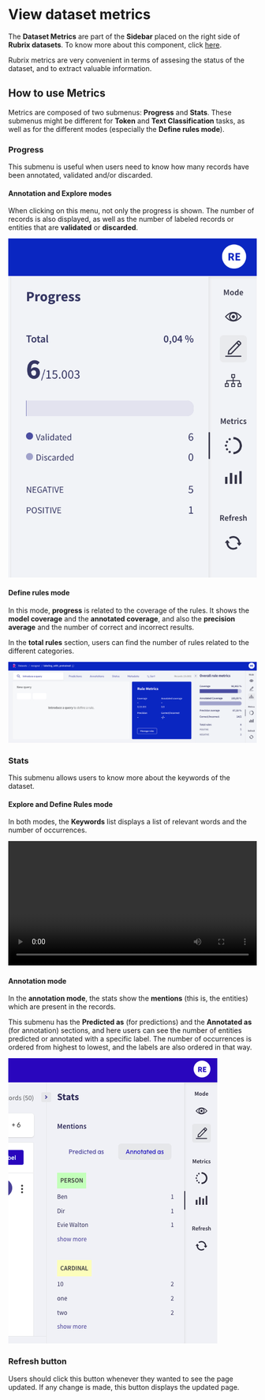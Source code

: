 # View dataset metrics

The **Dataset Metrics** are part of the **Sidebar** placed on the right side of **Rubrix datasets**. To know more about this component, click [here](dataset.md).

Rubrix metrics are very convenient in terms of assesing the status of the dataset, and to extract valuable information.

## How to use Metrics

Metrics are composed of two submenus: **Progress** and **Stats**. These submenus might be different for **Token** and **Text Classification** tasks, as well as for the different modes (especially the **Define rules mode**).

### Progress

This submenu is useful when users need to know how many records have been annotated, validated and/or discarded.

#### Annotation and Explore modes

When clicking on this menu, not only the progress is shown. The number of records is also displayed, as well as the number of labeled records or entities that are **validated** or **discarded**.

![Progress menu 1](../../_static/reference/webapp/progress_bar.png)

#### Define rules mode

In this mode, **progress** is related to the coverage of the rules. It shows the **model coverage** and the **annotated coverage**, and also the **precision average** and the number of correct and incorrect results.

In the **total rules** section, users can find the number of rules related to the different categories.

![Progress menu 2](../../_static/reference/webapp/progress_definerules.png)

### Stats

This submenu allows users to know more about the keywords of the dataset.

#### Explore and Define Rules mode

In both modes, the **Keywords** list displays a list of relevant words and the number of occurrences.

<video width="100%" controls><source src="../../_static/reference/webapp/stats.mp4" type="video/mp4"></video>

#### Annotation mode

In the **annotation mode**, the stats show the **mentions** (this is, the entities) which are present in the records.

This submenu has the **Predicted as** (for predictions) and the **Annotated as** (for annotation) sections, and here users can see the number of entities predicted or annotated with a specific label. The number of occurrences is ordered from highest to lowest, and the labels are also ordered in that way.

![stats](../../_static/reference/webapp/annotation_stats.png)

### Refresh button

Users should click this button whenever they wanted to see the page updated. If any change is made, this button displays the updated page.
